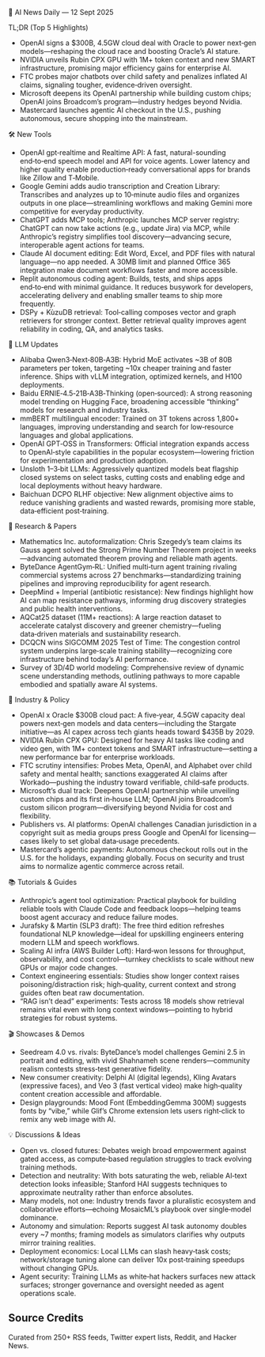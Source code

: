 📰 AI News Daily — 12 Sept 2025

TL;DR (Top 5 Highlights)
- OpenAI signs a $300B, 4.5GW cloud deal with Oracle to power next‑gen models—reshaping the cloud race and boosting Oracle’s AI stature.
- NVIDIA unveils Rubin CPX GPU with 1M+ token context and new SMART infrastructure, promising major efficiency gains for enterprise AI.
- FTC probes major chatbots over child safety and penalizes inflated AI claims, signaling tougher, evidence‑driven oversight.
- Microsoft deepens its OpenAI partnership while building custom chips; OpenAI joins Broadcom’s program—industry hedges beyond Nvidia.
- Mastercard launches agentic AI checkout in the U.S., pushing autonomous, secure shopping into the mainstream.

🛠️ New Tools
- OpenAI gpt‑realtime and Realtime API: A fast, natural-sounding end‑to‑end speech model and API for voice agents. Lower latency and higher quality enable production‑ready conversational apps for brands like Zillow and T‑Mobile.
- Google Gemini adds audio transcription and Creation Library: Transcribes and analyzes up to 10‑minute audio files and organizes outputs in one place—streamlining workflows and making Gemini more competitive for everyday productivity.
- ChatGPT adds MCP tools; Anthropic launches MCP server registry: ChatGPT can now take actions (e.g., update Jira) via MCP, while Anthropic’s registry simplifies tool discovery—advancing secure, interoperable agent actions for teams.
- Claude AI document editing: Edit Word, Excel, and PDF files with natural language—no app needed. A 30MB limit and planned Office 365 integration make document workflows faster and more accessible.
- Replit autonomous coding agent: Builds, tests, and ships apps end‑to‑end with minimal guidance. It reduces busywork for developers, accelerating delivery and enabling smaller teams to ship more frequently.
- DSPy + KùzuDB retrieval: Tool‑calling composes vector and graph retrievers for stronger context. Better retrieval quality improves agent reliability in coding, QA, and analytics tasks.

🤖 LLM Updates
- Alibaba Qwen3‑Next‑80B‑A3B: Hybrid MoE activates ~3B of 80B parameters per token, targeting ~10x cheaper training and faster inference. Ships with vLLM integration, optimized kernels, and H100 deployments.
- Baidu ERNIE‑4.5‑21B‑A3B‑Thinking (open‑sourced): A strong reasoning model trending on Hugging Face, broadening accessible “thinking” models for research and industry tasks.
- mmBERT multilingual encoder: Trained on 3T tokens across 1,800+ languages, improving understanding and search for low‑resource languages and global applications.
- OpenAI GPT‑OSS in Transformers: Official integration expands access to OpenAI‑style capabilities in the popular ecosystem—lowering friction for experimentation and production adoption.
- Unsloth 1–3‑bit LLMs: Aggressively quantized models beat flagship closed systems on select tasks, cutting costs and enabling edge and local deployments without heavy hardware.
- Baichuan DCPO RLHF objective: New alignment objective aims to reduce vanishing gradients and wasted rewards, promising more stable, data‑efficient post‑training.

📑 Research & Papers
- Mathematics Inc. autoformalization: Chris Szegedy’s team claims its Gauss agent solved the Strong Prime Number Theorem project in weeks—advancing automated theorem proving and reliable math agents.
- ByteDance AgentGym‑RL: Unified multi‑turn agent training rivaling commercial systems across 27 benchmarks—standardizing training pipelines and improving reproducibility for agent research.
- DeepMind + Imperial (antibiotic resistance): New findings highlight how AI can map resistance pathways, informing drug discovery strategies and public health interventions.
- AQCat25 dataset (11M+ reactions): A large reaction dataset to accelerate catalyst discovery and greener chemistry—fueling data‑driven materials and sustainability research.
- DCQCN wins SIGCOMM 2025 Test of Time: The congestion control system underpins large‑scale training stability—recognizing core infrastructure behind today’s AI performance.
- Survey of 3D/4D world modeling: Comprehensive review of dynamic scene understanding methods, outlining pathways to more capable embodied and spatially aware AI systems.

🏢 Industry & Policy
- OpenAI x Oracle $300B cloud pact: A five‑year, 4.5GW capacity deal powers next‑gen models and data centers—including the Stargate initiative—as AI capex across tech giants heads toward $435B by 2029.
- NVIDIA Rubin CPX GPU: Designed for heavy AI tasks like coding and video gen, with 1M+ context tokens and SMART infrastructure—setting a new performance bar for enterprise workloads.
- FTC scrutiny intensifies: Probes Meta, OpenAI, and Alphabet over child safety and mental health; sanctions exaggerated AI claims after Workado—pushing the industry toward verifiable, child‑safe products.
- Microsoft’s dual track: Deepens OpenAI partnership while unveiling custom chips and its first in‑house LLM; OpenAI joins Broadcom’s custom silicon program—diversifying beyond Nvidia for cost and flexibility.
- Publishers vs. AI platforms: OpenAI challenges Canadian jurisdiction in a copyright suit as media groups press Google and OpenAI for licensing—cases likely to set global data‑usage precedents.
- Mastercard’s agentic payments: Autonomous checkout rolls out in the U.S. for the holidays, expanding globally. Focus on security and trust aims to normalize agentic commerce across retail.

📚 Tutorials & Guides
- Anthropic’s agent tool optimization: Practical playbook for building reliable tools with Claude Code and feedback loops—helping teams boost agent accuracy and reduce failure modes.
- Jurafsky & Martin (SLP3 draft): The free third edition refreshes foundational NLP knowledge—ideal for upskilling engineers entering modern LLM and speech workflows.
- Scaling AI infra (AWS Builder Loft): Hard‑won lessons for throughput, observability, and cost control—turnkey checklists to scale without new GPUs or major code changes.
- Context engineering essentials: Studies show longer context raises poisoning/distraction risk; high‑quality, current context and strong guides often beat raw documentation.
- “RAG isn’t dead” experiments: Tests across 18 models show retrieval remains vital even with long context windows—pointing to hybrid strategies for robust systems.

🎬 Showcases & Demos
- Seedream 4.0 vs. rivals: ByteDance’s model challenges Gemini 2.5 in portrait and editing, with vivid Shahnameh scene renders—community realism contests stress‑test generative fidelity.
- New consumer creativity: Delphi AI (digital legends), Kling Avatars (expressive faces), and Veo 3 (fast vertical video) make high‑quality content creation accessible and affordable.
- Design playgrounds: Mood Font (EmbeddingGemma 300M) suggests fonts by “vibe,” while Glif’s Chrome extension lets users right‑click to remix any web image with AI.

💡 Discussions & Ideas
- Open vs. closed futures: Debates weigh broad empowerment against gated access, as compute‑based regulation struggles to track evolving training methods.
- Detection and neutrality: With bots saturating the web, reliable AI‑text detection looks infeasible; Stanford HAI suggests techniques to approximate neutrality rather than enforce absolutes.
- Many models, not one: Industry trends favor a pluralistic ecosystem and collaborative efforts—echoing MosaicML’s playbook over single‑model dominance.
- Autonomy and simulation: Reports suggest AI task autonomy doubles every ~7 months; framing models as simulators clarifies why outputs mirror training realities.
- Deployment economics: Local LLMs can slash heavy‑task costs; network/storage tuning alone can deliver 10x post‑training speedups without changing GPUs.
- Agent security: Training LLMs as white‑hat hackers surfaces new attack surfaces; stronger governance and oversight needed as agent operations scale.

## Source Credits  
Curated from 250+ RSS feeds, Twitter expert lists, Reddit, and Hacker News.